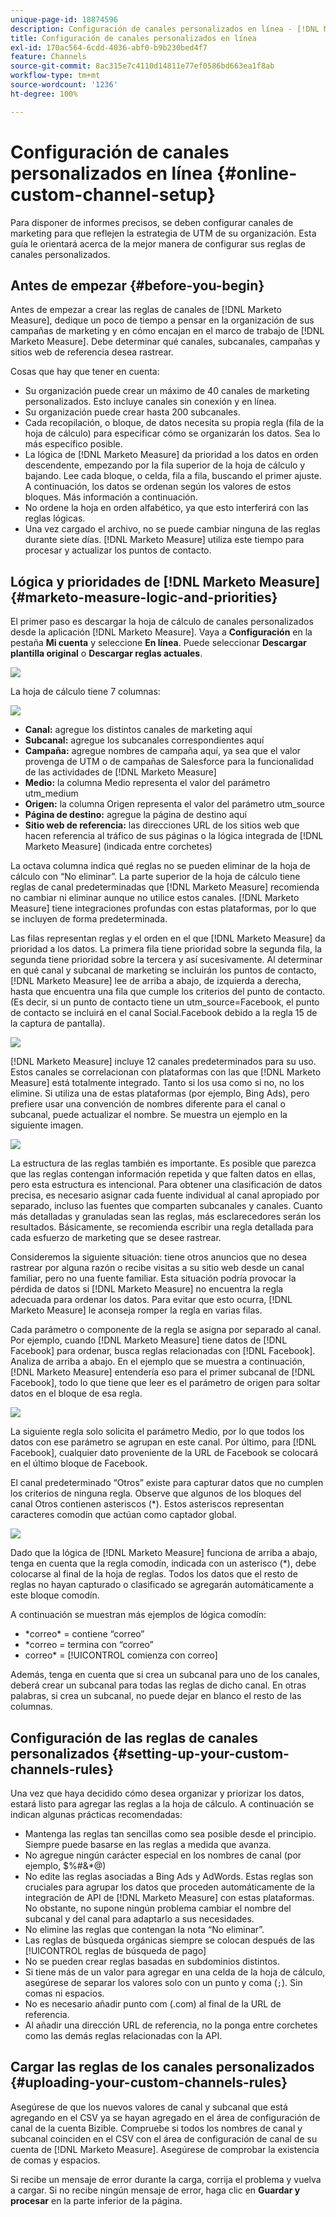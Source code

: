 ```yaml
---
unique-page-id: 18874596
description: Configuración de canales personalizados en línea - [!DNL Marketo Measure] - Documentación del producto
title: Configuración de canales personalizados en línea
exl-id: 170ac564-6cdd-4036-abf0-b9b230bed4f7
feature: Channels
source-git-commit: 8ac315e7c4110d14811e77ef0586bd663ea1f8ab
workflow-type: tm+mt
source-wordcount: '1236'
ht-degree: 100%

---
```


# Configuración de canales personalizados en línea {#online-custom-channel-setup}

Para disponer de informes precisos, se deben configurar canales de marketing para que reflejen la estrategia de UTM de su organización. Esta guía le orientará acerca de la mejor manera de configurar sus reglas de canales personalizados.

## Antes de empezar {#before-you-begin}

Antes de empezar a crear las reglas de canales de [!DNL Marketo Measure], dedique un poco de tiempo a pensar en la organización de sus campañas de marketing y en cómo encajan en el marco de trabajo de [!DNL Marketo Measure]. Debe determinar qué canales, subcanales, campañas y sitios web de referencia desea rastrear.

Cosas que hay que tener en cuenta:

* Su organización puede crear un máximo de 40 canales de marketing personalizados. Esto incluye canales sin conexión y en línea.
* Su organización puede crear hasta 200 subcanales.
* Cada recopilación, o bloque, de datos necesita su propia regla (fila de la hoja de cálculo) para especificar cómo se organizarán los datos. Sea lo más específico posible.
* La lógica de [!DNL Marketo Measure] da prioridad a los datos en orden descendente, empezando por la fila superior de la hoja de cálculo y bajando. Lee cada bloque, o celda, fila a fila, buscando el primer ajuste. A continuación, los datos se ordenan según los valores de estos bloques. Más información a continuación.
* No ordene la hoja en orden alfabético, ya que esto interferirá con las reglas lógicas.
* Una vez cargado el archivo, no se puede cambiar ninguna de las reglas durante siete días. [!DNL Marketo Measure] utiliza este tiempo para procesar y actualizar los puntos de contacto.

## Lógica y prioridades de [!DNL Marketo Measure] {#marketo-measure-logic-and-priorities}

El primer paso es descargar la hoja de cálculo de canales personalizados desde la aplicación [!DNL Marketo Measure]. Vaya a **Configuración** en la pestaña **Mi cuenta** y seleccione **En línea**. Puede seleccionar **Descargar plantilla original** o **Descargar reglas actuales**.

![](assets/1.png)

La hoja de cálculo tiene 7 columnas:

![](assets/2.png)

* **Canal:** agregue los distintos canales de marketing aquí
* **Subcanal:** agregue los subcanales correspondientes aquí
* **Campaña:** agregue nombres de campaña aquí, ya sea que el valor provenga de UTM o de campañas de Salesforce para la funcionalidad de las actividades de [!DNL Marketo Measure]
* **Medio:** la columna Medio representa el valor del parámetro utm_medium
* **Origen:** la columna Origen representa el valor del parámetro utm_source
* **Página de destino:** agregue la página de destino aquí
* **Sitio web de referencia:** las direcciones URL de los sitios web que hacen referencia al tráfico de sus páginas o la lógica integrada de [!DNL Marketo Measure] (indicada entre corchetes)

La octava columna indica qué reglas no se pueden eliminar de la hoja de cálculo con “No eliminar”. La parte superior de la hoja de cálculo tiene reglas de canal predeterminadas que [!DNL Marketo Measure] recomienda no cambiar ni eliminar aunque no utilice estos canales. [!DNL Marketo Measure] tiene integraciones profundas con estas plataformas, por lo que se incluyen de forma predeterminada.

Las filas representan reglas y el orden en el que [!DNL Marketo Measure] da prioridad a los datos. La primera fila tiene prioridad sobre la segunda fila, la segunda tiene prioridad sobre la tercera y así sucesivamente. Al determinar en qué canal y subcanal de marketing se incluirán los puntos de contacto, [!DNL Marketo Measure] lee de arriba a abajo, de izquierda a derecha, hasta que encuentra una fila que cumple los criterios del punto de contacto. (Es decir, si un punto de contacto tiene un utm_source=Facebook, el punto de contacto se incluirá en el canal Social.Facebook debido a la regla 15 de la captura de pantalla).

![](assets/3.png)

[!DNL Marketo Measure] incluye 12 canales predeterminados para su uso. Estos canales se correlacionan con plataformas con las que [!DNL Marketo Measure] está totalmente integrado. Tanto si los usa como si no, no los elimine. Si utiliza una de estas plataformas (por ejemplo, Bing Ads), pero prefiere usar una convención de nombres diferente para el canal o subcanal, puede actualizar el nombre. Se muestra un ejemplo en la siguiente imagen.

![](assets/4.png)

La estructura de las reglas también es importante. Es posible que parezca que las reglas contengan información repetida y que falten datos en ellas, pero esta estructura es intencional. Para obtener una clasificación de datos precisa, es necesario asignar cada fuente individual al canal apropiado por separado, incluso las fuentes que comparten subcanales y canales. Cuanto más detalladas y granuladas sean las reglas, más esclarecedores serán los resultados. Básicamente, se recomienda escribir una regla detallada para cada esfuerzo de marketing que se desee rastrear.

Consideremos la siguiente situación: tiene otros anuncios que no desea rastrear por alguna razón o recibe visitas a su sitio web desde un canal familiar, pero no una fuente familiar. Esta situación podría provocar la pérdida de datos si [!DNL Marketo Measure] no encuentra la regla adecuada para ordenar los datos. Para evitar que esto ocurra, [!DNL Marketo Measure] le aconseja romper la regla en varias filas.

Cada parámetro o componente de la regla se asigna por separado al canal. Por ejemplo, cuando [!DNL Marketo Measure] tiene datos de [!DNL Facebook] para ordenar, busca reglas relacionadas con [!DNL Facebook]. Analiza de arriba a abajo. En el ejemplo que se muestra a continuación, [!DNL Marketo Measure] entendería eso para el primer subcanal de [!DNL Facebook], todo lo que tiene que leer es el parámetro de origen para soltar datos en el bloque de esa regla.

![](assets/5.png)

La siguiente regla solo solicita el parámetro Medio, por lo que todos los datos con ese parámetro se agrupan en este canal. Por último, para [!DNL Facebook], cualquier dato proveniente de la URL de Facebook se colocará en el último bloque de Facebook.

El canal predeterminado “Otros” existe para capturar datos que no cumplen los criterios de ninguna regla. Observe que algunos de los bloques del canal Otros contienen asteriscos (&#42;). Estos asteriscos representan caracteres comodín que actúan como captador global.

![](assets/6.png)

Dado que la lógica de [!DNL Marketo Measure] funciona de arriba a abajo, tenga en cuenta que la regla comodín, indicada con un asterisco (&#42;), debe colocarse al final de la hoja de reglas. Todos los datos que el resto de reglas no hayan capturado o clasificado se agregarán automáticamente a este bloque comodín.

A continuación se muestran más ejemplos de lógica comodín:

* &#42;correo&#42; = contiene “correo”
* &#42;correo = termina con “correo”
* correo&#42; = [!UICONTROL comienza con correo]

Además, tenga en cuenta que si crea un subcanal para uno de los canales, deberá crear un subcanal para todas las reglas de dicho canal. En otras palabras, si crea un subcanal, no puede dejar en blanco el resto de las columnas.

## Configuración de las reglas de canales personalizados {#setting-up-your-custom-channels-rules}

Una vez que haya decidido cómo desea organizar y priorizar los datos, estará listo para agregar las reglas a la hoja de cálculo. A continuación se indican algunas prácticas recomendadas:

* Mantenga las reglas tan sencillas como sea posible desde el principio. Siempre puede basarse en las reglas a medida que avanza.
* No agregue ningún carácter especial en los nombres de canal (por ejemplo, $%#&amp;&#42;@)
* No edite las reglas asociadas a Bing Ads y AdWords. Estas reglas son cruciales para agrupar los datos que proceden automáticamente de la integración de API de [!DNL Marketo Measure] con estas plataformas. No obstante, no supone ningún problema cambiar el nombre del subcanal y del canal para adaptarlo a sus necesidades.
* No elimine las reglas que contengan la nota “No eliminar”.
* Las reglas de búsqueda orgánicas siempre se colocan después de las [!UICONTROL reglas de búsqueda de pago]
* No se pueden crear reglas basadas en subdominios distintos.
* Si tiene más de un valor para agregar en una celda de la hoja de cálculo, asegúrese de separar los valores solo con un punto y coma (`;`). Sin comas ni espacios.
* No es necesario añadir punto com (.com) al final de la URL de referencia.
* Al añadir una dirección URL de referencia, no la ponga entre corchetes como las demás reglas relacionadas con la API.

## Cargar las reglas de los canales personalizados {#uploading-your-custom-channels-rules}

Asegúrese de que los nuevos valores de canal y subcanal que está agregando en el CSV ya se hayan agregado en el área de configuración de canal de la cuenta Bizible. Compruebe si todos los nombres de canal y subcanal coinciden en el CSV con el área de configuración de canal de su cuenta de [!DNL Marketo Measure]. Asegúrese de comprobar la existencia de comas y espacios.

Si recibe un mensaje de error durante la carga, corrija el problema y vuelva a cargar. Si no recibe ningún mensaje de error, haga clic en **Guardar y procesar** en la parte inferior de la página.
